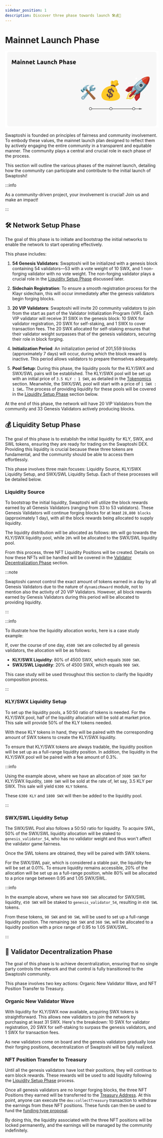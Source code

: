 ```yaml
---
sidebar_position: 1
description: Discover three phase towards launch 🛠️💰🚀
---
```


# Mainnet Launch Phase

![Mainnet Launch Phase](./img/launch-banner.png)

Swaptoshi is founded on principles of fairness and community involvement. To embody these values, the mainnet launch plan designed to reflect them by actively engaging the entire community in a transparent and equitable manner. The community plays a central and crucial role in each phase of the process.

This section will outline the various phases of the mainnet launch, detailing how the community can participate and contribute to the initial launch of Swaptoshi!

:::info

As a community-driven project, your involvement is crucial! Join us and make an impact!

:::

## 🛠️ Network Setup Phase

The goal of this phase is to initiate and bootstrap the initial networks to enable the network to start operating effectively.

This phase includes:

1. **54 Genesis Validators**: Swaptoshi will be initialized with a genesis block containing 54 validators—53 with a vote weight of 10 SWX, and 1 non-forging validator with no vote weight. The non-forging validator plays a crucial role in the [Liquidity Setup Phase](#liquidity-setup-phase) discussed later.

2. **Sidechain Registration**: To ensure a smooth registration process for the Klayr sidechain, this will occur immediately after the genesis validators begin forging blocks.

3. **20 VIP Validators**: Swaptoshi will invite 20 community validators to join from the start as part of the Validator Initialization Program (VIP). Each VIP validator will receive 31 SWX in the genesis block: 10 SWX for validator registration, 20 SWX for self-staking, and 1 SWX to cover transaction fees. The 20 SWX allocated for self-staking ensures that their validator weight surpasses that of the genesis validators, securing their role in block forging.

4. **Initialization Period**: An initialization period of 201,559 blocks (approximately 7 days) will occur, during which the block reward is inactive. This period allows validators to prepare themselves adequately.

5. **Pool Setup**: During this phase, the liquidity pools for the KLY/SWX and SWX/SWL pairs will be established. The KLY/SWX pool will be set up with an initial price of `3.5 KLY : 1 SWX`, as detailed in the [Tokenomics](../introduction/tokenomics#initial-price) section. Meanwhile, the SWX/SWL pool will start with a price of `1 SWX : 1 SWL`. The process of providing liquidity for these pools will be covered in the [Liquidity Setup Phase](#swxswl-liquidity-setup) section below.

At the end of this phase, the network will have 20 VIP Validators from the community and 33 Genesis Validators actively producing blocks.

## 💰 Liquidity Setup Phase

The goal of this phase is to establish the initial liquidity for KLY, SWX, and SWL tokens, ensuring they are ready for trading on the Swaptoshi DEX. Providing this liquidity is crucial because these three tokens are fundamental, and the community should be able to access them effortlessly.

This phase involves three main focuses: Liquidity Source, KLY/SWX Liquidity Setup, and SWX/SWL Liquidity Setup. Each of these processes will be detailed below.

### Liquidity Source

To bootstrap the initial liquidity, Swaptoshi will utilize the block rewards earned by all Genesis Validators (ranging from 33 to 53 validators). These Genesis Validators will continue forging blocks for at least `28,800 blocks` (approximately 1 day), with all the block rewards being allocated to supply liquidity.

The liquidity distribution will be allocated as follows: `80%` will go towards the KLY/SWX liquidity pool, while `20%` will be allocated to the SWX/SWL liquidity pool.

From this process, three NFT Liquidity Positions will be created. Details on how these NFTs will be handled will be covered in the [Validator Decentralization Phase](#validator-decentralization-phase) section.

:::note

Swaptoshi cannot control the exact amount of tokens earned in a day by all Genesis Validators due to the nature of `dynamicReward` module, not to mention also the activity of 20 VIP Validators. However, all block rewards earned by Genesis Validators during this period will be allocated to providing liquidity.

:::

:::info

To illustrate how the liquidity allocation works, here is a case study example:

If, over the course of one day, `4500 SWX` are collected by all genesis validators, the allocation will be as follows:

- **KLY/SWX Liquidity**: 80% of 4500 SWX, which equals `3600 SWX`.
- **SWX/SWL Liquidity**: 20% of 4500 SWX, which equals `900 SWX`.

This case study will be used throughout this section to clarify the liquidity composition process.

:::

### KLY/SWX Liquidity Setup

To set up the liquidity pools, a 50:50 ratio of tokens is needed. For the KLY/SWX pool, half of the liquidity allocation will be sold at market price. This sale will provide 50% of the KLY tokens needed.

With these KLY tokens in hand, they will be paired with the corresponding amount of SWX tokens to create the KLY/SWX liquidity.

To ensure that KLY/SWX tokens are always tradable, the liquidity position will be set up as a full-range liquidity position. In addition, the liquidity in the KLY/SWX pool will be paired with a fee amount of 0.3%.

:::info

Using the example above, where we have an allocation of `3600 SWX` for KLY/SWX liquidity, `1800 SWX` will be sold at the rate of, let say, 3.5 KLY per SWX. This sale will yield `6300 KLY` tokens.

These `6300 KLY` and `1800 SWX` will then be added to the liquidity pool.

:::

### SWX/SWL Liquidity Setup

The SWX/SWL Pool also follows a 50:50 ratio for liquidity. To acquire SWL, 50% of the SWX/SWL liquidity allocation will be staked to `genesis_validator_54`, who has no validator weight and thus won't affect the validator game fairness.

Once the SWL tokens are obtained, they will be paired with SWX tokens.

For the SWX/SWL pair, which is considered a stable pair, the liquidity fee will be set at 0.01%. To ensure liquidity remains accessible, 20% of the allocation will be set up as a full-range position, while 80% will be allocated to a price range between 0.95 and 1.05 SWX/SWL.

:::info

In the example above, where we have `900 SWX` allocated for SWX/SWL liquidity, `450 SWX` will be staked to `genesis_validator_54`, resulting in `450 SWL` tokens.

From these tokens, `90 SWX` and `90 SWL` will be used to set up a full-range liquidity position. The remaining `360 SWX` and `360 SWL` will be allocated to a liquidity position with a price range of 0.95 to 1.05 SWX/SWL.

:::

## 🚀 Validator Decentralization Phase

The goal of this phase is to achieve decentralization, ensuring that no single party controls the network and that control is fully transitioned to the Swaptoshi community.

This phase involves two key actions: Organic New Validator Wave, and NFT Position Transfer to Treasury.

### Organic New Validator Wave

With liquidity for KLY/SWX now available, acquiring SWX tokens is straightforward. This allows new validators to join the network by purchasing at least 31 SWX. Here's the breakdown: 10 SWX for validator registration, 20 SWX for self-staking to surpass the genesis validators, and 1 SWX for transaction fees.

As new validators come on board and the genesis validators gradually lose their forging positions, decentralization of Swaptoshi will be fully realized.

### NFT Position Transfer to Treasury

Until all the genesis validators have lost their positions, they will continue to earn block rewards. These rewards will be used to add liquidity following the [Liquidity Setup Phase](#-liquidity-setup-phase) process.

Once all genesis validators are no longer forging blocks, the three NFT Positions they earned will be transferred to the [Treasury Address](../introduction/governance#address). At this point, anyone can execute the `dex:collectTreasury` transaction to withdraw the earnings from these NFT positions. These funds can then be used to fund the [funding type proposal](../introduction/governance#funding).

By doing this, the liquidity associated with the three NFT positions will be locked permanently, and the earnings will be managed by the community indefinitely.
